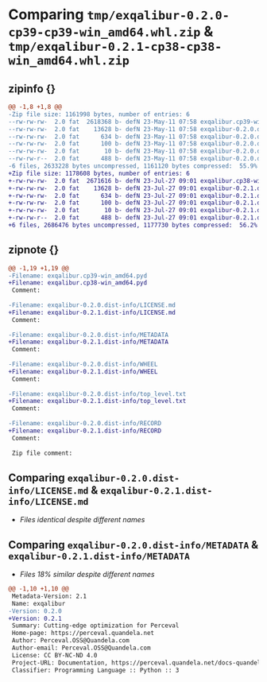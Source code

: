 # Comparing `tmp/exqalibur-0.2.0-cp39-cp39-win_amd64.whl.zip` & `tmp/exqalibur-0.2.1-cp38-cp38-win_amd64.whl.zip`

## zipinfo {}

```diff
@@ -1,8 +1,8 @@
-Zip file size: 1161998 bytes, number of entries: 6
--rw-rw-rw-  2.0 fat  2618368 b- defN 23-May-11 07:58 exqalibur.cp39-win_amd64.pyd
--rw-rw-rw-  2.0 fat    13628 b- defN 23-May-11 07:58 exqalibur-0.2.0.dist-info/LICENSE.md
--rw-rw-rw-  2.0 fat      634 b- defN 23-May-11 07:58 exqalibur-0.2.0.dist-info/METADATA
--rw-rw-rw-  2.0 fat      100 b- defN 23-May-11 07:58 exqalibur-0.2.0.dist-info/WHEEL
--rw-rw-rw-  2.0 fat       10 b- defN 23-May-11 07:58 exqalibur-0.2.0.dist-info/top_level.txt
--rw-rw-r--  2.0 fat      488 b- defN 23-May-11 07:58 exqalibur-0.2.0.dist-info/RECORD
-6 files, 2633228 bytes uncompressed, 1161120 bytes compressed:  55.9%
+Zip file size: 1178608 bytes, number of entries: 6
+-rw-rw-rw-  2.0 fat  2671616 b- defN 23-Jul-27 09:01 exqalibur.cp38-win_amd64.pyd
+-rw-rw-rw-  2.0 fat    13628 b- defN 23-Jul-27 09:01 exqalibur-0.2.1.dist-info/LICENSE.md
+-rw-rw-rw-  2.0 fat      634 b- defN 23-Jul-27 09:01 exqalibur-0.2.1.dist-info/METADATA
+-rw-rw-rw-  2.0 fat      100 b- defN 23-Jul-27 09:01 exqalibur-0.2.1.dist-info/WHEEL
+-rw-rw-rw-  2.0 fat       10 b- defN 23-Jul-27 09:01 exqalibur-0.2.1.dist-info/top_level.txt
+-rw-rw-r--  2.0 fat      488 b- defN 23-Jul-27 09:01 exqalibur-0.2.1.dist-info/RECORD
+6 files, 2686476 bytes uncompressed, 1177730 bytes compressed:  56.2%
```

## zipnote {}

```diff
@@ -1,19 +1,19 @@
-Filename: exqalibur.cp39-win_amd64.pyd
+Filename: exqalibur.cp38-win_amd64.pyd
 Comment: 
 
-Filename: exqalibur-0.2.0.dist-info/LICENSE.md
+Filename: exqalibur-0.2.1.dist-info/LICENSE.md
 Comment: 
 
-Filename: exqalibur-0.2.0.dist-info/METADATA
+Filename: exqalibur-0.2.1.dist-info/METADATA
 Comment: 
 
-Filename: exqalibur-0.2.0.dist-info/WHEEL
+Filename: exqalibur-0.2.1.dist-info/WHEEL
 Comment: 
 
-Filename: exqalibur-0.2.0.dist-info/top_level.txt
+Filename: exqalibur-0.2.1.dist-info/top_level.txt
 Comment: 
 
-Filename: exqalibur-0.2.0.dist-info/RECORD
+Filename: exqalibur-0.2.1.dist-info/RECORD
 Comment: 
 
 Zip file comment:
```

## Comparing `exqalibur-0.2.0.dist-info/LICENSE.md` & `exqalibur-0.2.1.dist-info/LICENSE.md`

 * *Files identical despite different names*

## Comparing `exqalibur-0.2.0.dist-info/METADATA` & `exqalibur-0.2.1.dist-info/METADATA`

 * *Files 18% similar despite different names*

```diff
@@ -1,10 +1,10 @@
 Metadata-Version: 2.1
 Name: exqalibur
-Version: 0.2.0
+Version: 0.2.1
 Summary: Cutting-edge optimization for Perceval
 Home-page: https://perceval.quandela.net
 Author: Perceval.OSS@Quandela.com
 Author-email: Perceval.OSS@Quandela.com
 License: CC BY-NC-ND 4.0
 Project-URL: Documentation, https://perceval.quandela.net/docs-quandelibc/
 Classifier: Programming Language :: Python :: 3
```

